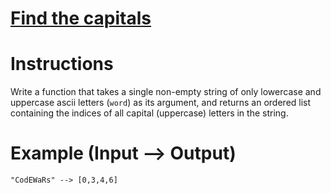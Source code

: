 # [Find the capitals](https://www.codewars.com/kata/find-the-capitals-1 "https://www.codewars.com/kata/539ee3b6757843632d00026b")

# Instructions 

Write a function that takes a single non-empty string of only lowercase and uppercase ascii letters (`word`) as its argument, and returns an ordered list containing the indices of all capital (uppercase) letters in the string.

# Example (Input --> Output)

```
"CodEWaRs" --> [0,3,4,6]
```
